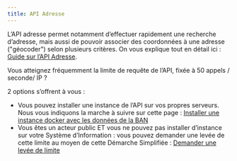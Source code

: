 ```yaml
---
title: API Adresse
---
```


L’API adresse permet notamment d’effectuer rapidement une recherche d’adresse, mais aussi de pouvoir associer des coordonnées à une adresse ("géocoder") selon plusieurs critères. On vous explique tout en détail ici : [Guide sur l’API Adresse](https://guides.data.gouv.fr/reutiliser-des-donnees/utiliser-les-api-geographiques/utiliser-lapi-adresse).

Vous atteignez fréquemment la limite de requête de l’API, fixée à 50 appels / seconde/ IP ?

2 options s’offrent à vous :
*  Vous pouvez installer une instance de l’API sur vos propres serveurs. Nous vous indiquons la marche à suivre sur cette page : [Installer une instance docker avec les données de la BAN](https://github.com/BaseAdresseNationale/addok-docker#installer-une-instance-avec-les-donn%C3%A9es-de-la-base-adresse-nationale)
*  Vous êtes un acteur public ET vous ne pouvez pas installer d’instance sur votre Système d’Information : vous pouvez demander une levée de cette limite au moyen de cette Démarche Simplifiée : [Demander une levée de limite](https://www.demarches-simplifiees.fr/commencer/demande-de-levee-de-limite-de-l-api-base-adresse)
